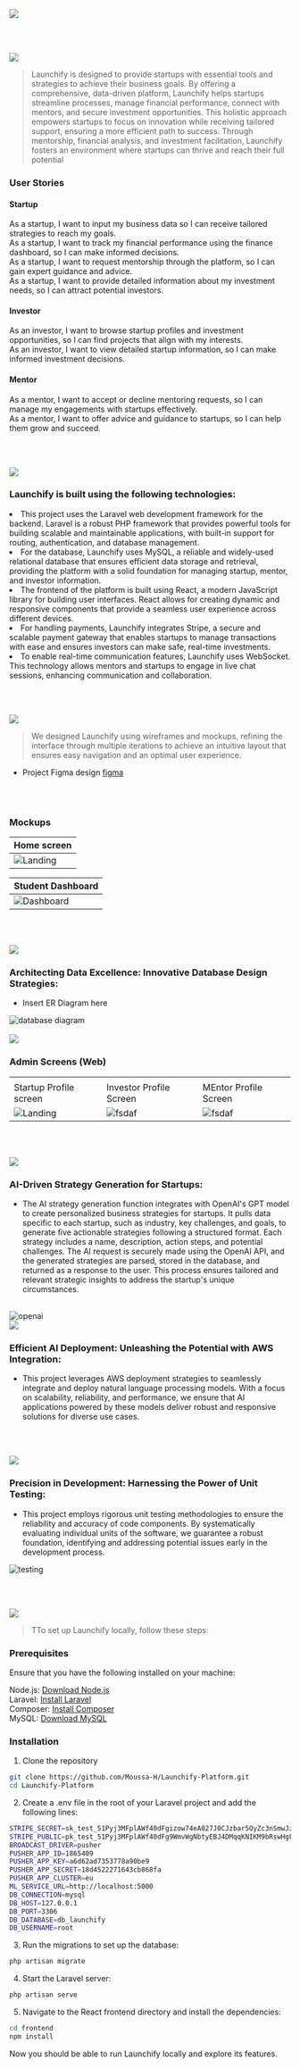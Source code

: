 <img src="./readme/title1.svg"/>

<br><br>

<!-- project philosophy -->
<img src="./readme/title2.svg"/>

> Launchify is designed to provide startups with essential tools and strategies to achieve their business goals. By offering a comprehensive, data-driven platform, Launchify helps startups streamline processes, manage financial performance, connect with mentors, and secure investment opportunities. This holistic approach empowers startups to focus on innovation while receiving tailored support, ensuring a more efficient path to success. Through mentorship, financial analysis, and investment facilitation, Launchify fosters an environment where startups can thrive and reach their full potential

### User Stories

#### Startup

As a startup, I want to input my business data so I can receive tailored strategies to reach my goals.<br>
As a startup, I want to track my financial performance using the finance dashboard, so I can make informed decisions.<br>
As a startup, I want to request mentorship through the platform, so I can gain expert guidance and advice.<br>
As a startup, I want to provide detailed information about my investment needs, so I can attract potential investors.<br>

#### Investor

As an investor, I want to browse startup profiles and investment opportunities, so I can find projects that align with my interests.<br>
As an investor, I want to view detailed startup information, so I can make informed investment decisions.<br>

#### Mentor

As a mentor, I want to accept or decline mentoring requests, so I can manage my engagements with startups effectively.<br>
As a mentor, I want to offer advice and guidance to startups, so I can help them grow and succeed.

<br><br>

<!-- Tech stack -->
<img src="./readme/title3.svg"/>

### Launchify is built using the following technologies:

<li>This project uses the Laravel web development framework for the backend. Laravel is a robust PHP framework that provides powerful tools for building scalable and maintainable applications, with built-in support for routing, authentication, and database management.</li>
<li>For the database, Launchify uses MySQL, a reliable and widely-used relational database that ensures efficient data storage and retrieval, providing the platform with a solid foundation for managing startup, mentor, and investor information.</li>
<li>The frontend of the platform is built using React, a modern JavaScript library for building user interfaces. React allows for creating dynamic and responsive components that provide a seamless user experience across different devices.</li>
<li>For handling payments, Launchify integrates Stripe, a secure and scalable payment gateway that enables startups to manage transactions with ease and ensures investors can make safe, real-time investments.</li>
<li>To enable real-time communication features, Launchify uses WebSocket. This technology allows mentors and startups to engage in live chat sessions, enhancing communication and collaboration.</li>

<br><br>

<!-- UI UX -->
<img src="./readme/title4.svg"/>

> We designed Launchify using wireframes and mockups, refining the interface through multiple iterations to achieve an intuitive layout that ensures easy navigation and an optimal user experience.

- Project Figma design [figma](https://www.figma.com/design/OchjRDJIXGTsZvAcgiX8Jq/Platform-Startup-assistance?node-id=0-1&t=mNU2gk70JUhu0IVy-1)

<br><br>


### Mockups


| Home screen  |
| ---|
| ![Landing](./readme/Homepage.png) |

| Student Dashboard  |
| ---|
| ![Dashboard](./readme/assets/) |

<br><br>


<!-- Database Design -->
<img src="./readme/title5.svg"/>

### Architecting Data Excellence: Innovative Database Design Strategies:

- Insert ER Diagram here

<img src="./readme/ER-diagram.png" alt="database diagram"/>
<br><br>

<!-- Implementation -->
<img src="./readme/title6.svg"/>

### Admin Screens (Web)

|                              |                                 |                         |
| --------------------------------------------- | -------------------------------------------- | ------------------------------------------ |
|                |              |            |
| Startup Profile screen                        | Investor Profile Screen                      | MEntor Profile Screen                      |
| ![Landing](./readme/demo/Startup-Profile.jpg) | ![fsdaf](./readme/demo/Investor-Profile.jpg) | ![fsdaf](./readme/demo/Mentor-Profile.jpg) |

<br><br>

<!-- Prompt Engineering -->
<img src="./readme/title7.svg"/>

### AI-Driven Strategy Generation for Startups:

- The AI strategy generation function integrates with OpenAI's GPT model to create personalized business strategies for startups. It pulls data specific to each startup, such as industry, key challenges, and goals, to generate five actionable strategies following a structured format. Each strategy includes a name, description, action steps, and potential challenges. The AI request is securely made using the OpenAI API, and the generated strategies are parsed, stored in the database, and returned as a response to the user. This process ensures tailored and relevant strategic insights to address the startup's unique circumstances.

<br>

<img src="./readme/demo/Openai-startegies.png" alt="openai"/>

<br>

<!-- AWS Deployment -->
<img src="./readme/title8.svg"/>

### Efficient AI Deployment: Unleashing the Potential with AWS Integration:

- This project leverages AWS deployment strategies to seamlessly integrate and deploy natural language processing models. With a focus on scalability, reliability, and performance, we ensure that AI applications powered by these models deliver robust and responsive solutions for diverse use cases.

<br><br>

<!-- Unit Testing -->
<img src="./readme/title9.svg"/>

### Precision in Development: Harnessing the Power of Unit Testing:

- This project employs rigorous unit testing methodologies to ensure the reliability and accuracy of code components. By systematically evaluating individual units of the software, we guarantee a robust foundation, identifying and addressing potential issues early in the development process.

<img src="./readme/testing.png" alt="testing"/>

<br><br>

<!-- How to run -->
<img src="./readme/title10.svg"/>

> TTo set up Launchify locally, follow these steps:

### Prerequisites

Ensure that you have the following installed on your machine:

Node.js: <a href="https://nodejs.org/en"> Download Node.js</a><br>
Laravel: <a href="https://laravel.com/docs/11.x/installation"> Install Laravel</a><br>
Composer: <a href="https://getcomposer.org/download/"> Install Composer</a><br>
MySQL: <a href="https://www.mysql.com/downloads"> Download MySQL</a><br>

### Installation

1. Clone the repository

```sh
git clone https://github.com/Moussa-H/Launchify-Platform.git
cd Launchify-Platform
```

2. Create a .env file in the root of your Laravel project and add the following lines:

```sh
STRIPE_SECRET=sk_test_51Pyj3MFplAWf40dFgizow74eA027J0CJzbar5OyZc3nSmwJzOpCaEhhlvVNwrIu9htUdsmBmCsP3WvKBYAqYaPlQ00fYna4nCN
STRIPE_PUBLIC=pk_test_51Pyj3MFplAWf40dFg9WmvWgNbtyEBJ4DMqqKNIKM9bRswHgFQWLn7VqmVfd4LcJddFf2BfSHmjRQJY6bWYF4y7UQ00iAw5WP3j
BROADCAST_DRIVER=pusher
PUSHER_APP_ID=1865409
PUSHER_APP_KEY=a6d62ad7353778a90be9
PUSHER_APP_SECRET=18d4522271643cb868fa
PUSHER_APP_CLUSTER=eu
ML_SERVICE_URL=http://localhost:5000
DB_CONNECTION=mysql
DB_HOST=127.0.0.1
DB_PORT=3306
DB_DATABASE=db_launchify
DB_USERNAME=root

```

3. Run the migrations to set up the database:

```sh
php artisan migrate
```

4. Start the Laravel server:

```sh
php artisan serve
```

5. Navigate to the React frontend directory and install the dependencies:

```sh
cd frontend
npm install

```

Now you should be able to run Launchify locally and explore its features.
